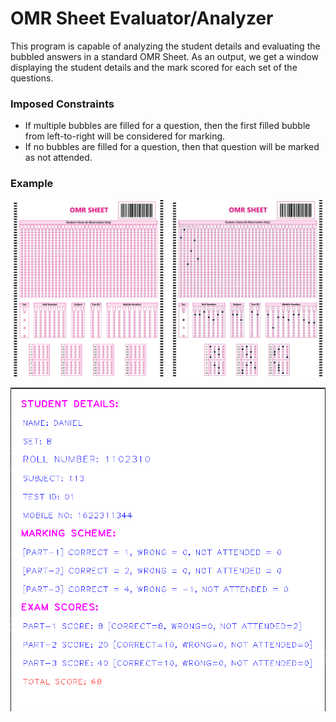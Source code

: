 # OMR Sheet Evaluator/Analyzer
This program is capable of analyzing the student details and evaluating the bubbled answers in a standard OMR Sheet. As an output, we get a window displaying the student details and the mark scored for each set of the questions. 
### Imposed Constraints
 - If multiple bubbles are filled for a question, then the first filled bubble from left-to-right will be considered for marking.
 - If no bubbles are filled for a question, then that question will be marked as not attended.
### Example
![sample](https://github.com/Fais-K/OMR_Sheet_Evaluator/blob/master/combined.jpg)

![sample](https://github.com/Fais-K/OMR_Sheet_Evaluator/blob/master/info_window.jpg)

